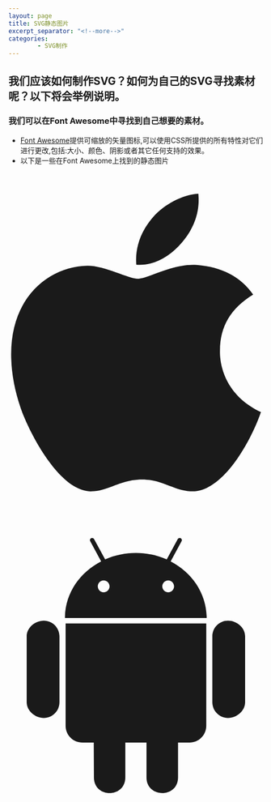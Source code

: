 ```yaml
---
layout: page
title: SVG静态图片
excerpt_separator: "<!--more-->"
categories:
        - SVG制作
---
```

## 我们应该如何制作SVG？如何为自己的SVG寻找素材呢？以下将会举例说明。
### 我们可以在Font Awesome中寻找到自己想要的素材。
- [Font Awesome](https://fontawesome.com/)提供可缩放的矢量图标,可以使用CSS所提供的所有特性对它们进行更改,包括:大小、颜色、阴影或者其它任何支持的效果。
- 以下是一些在Font Awesome上找到的静态图片

<svg aria-hidden="true" focusable="false" data-prefix="fab" data-icon="apple" class="svg-inline--fa fa-apple fa-w-12" role="img" xmlns="http://www.w3.org/2000/svg" viewBox="0 0 384 512"><path fill="currentColor" d="M318.7 268.7c-.2-36.7 16.4-64.4 50-84.8-18.8-26.9-47.2-41.7-84.7-44.6-35.5-2.8-74.3 20.7-88.5 20.7-15 0-49.4-19.7-76.4-19.7C63.3 141.2 4 184.8 4 273.5q0 39.3 14.4 81.2c12.8 36.7 59 126.7 107.2 125.2 25.2-.6 43-17.9 75.8-17.9 31.8 0 48.3 17.9 76.4 17.9 48.6-.7 90.4-82.5 102.6-119.3-65.2-30.7-61.7-90-61.7-91.9zm-56.6-164.2c27.3-32.4 24.8-61.9 24-72.5-24.1 1.4-52 16.4-67.9 34.9-17.5 19.8-27.8 44.3-25.6 71.9 26.1 2 49.9-11.4 69.5-34.3z"></path></svg>

<svg aria-hidden="true" focusable="false" data-prefix="fab" data-icon="android" class="svg-inline--fa fa-android fa-w-14" role="img" xmlns="http://www.w3.org/2000/svg" viewBox="0 0 448 512"><path fill="currentColor" d="M89.6 204.5v115.8c0 15.4-12.1 27.7-27.5 27.7-15.3 0-30.1-12.4-30.1-27.7V204.5c0-15.1 14.8-27.5 30.1-27.5 15.1 0 27.5 12.4 27.5 27.5zm10.8 157c0 16.4 13.2 29.6 29.6 29.6h19.9l.3 61.1c0 36.9 55.2 36.6 55.2 0v-61.1h37.2v61.1c0 36.7 55.5 36.8 55.5 0v-61.1h20.2c16.2 0 29.4-13.2 29.4-29.6V182.1H100.4v179.4zm248-189.1H99.3c0-42.8 25.6-80 63.6-99.4l-19.1-35.3c-2.8-4.9 4.3-8 6.7-3.8l19.4 35.6c34.9-15.5 75-14.7 108.3 0L297.5 34c2.5-4.3 9.5-1.1 6.7 3.8L285.1 73c37.7 19.4 63.3 56.6 63.3 99.4zm-170.7-55.5c0-5.7-4.6-10.5-10.5-10.5-5.7 0-10.2 4.8-10.2 10.5s4.6 10.5 10.2 10.5c5.9 0 10.5-4.8 10.5-10.5zm113.4 0c0-5.7-4.6-10.5-10.2-10.5-5.9 0-10.5 4.8-10.5 10.5s4.6 10.5 10.5 10.5c5.6 0 10.2-4.8 10.2-10.5zm94.8 60.1c-15.1 0-27.5 12.1-27.5 27.5v115.8c0 15.4 12.4 27.7 27.5 27.7 15.4 0 30.1-12.4 30.1-27.7V204.5c0-15.4-14.8-27.5-30.1-27.5z"></path></svg>